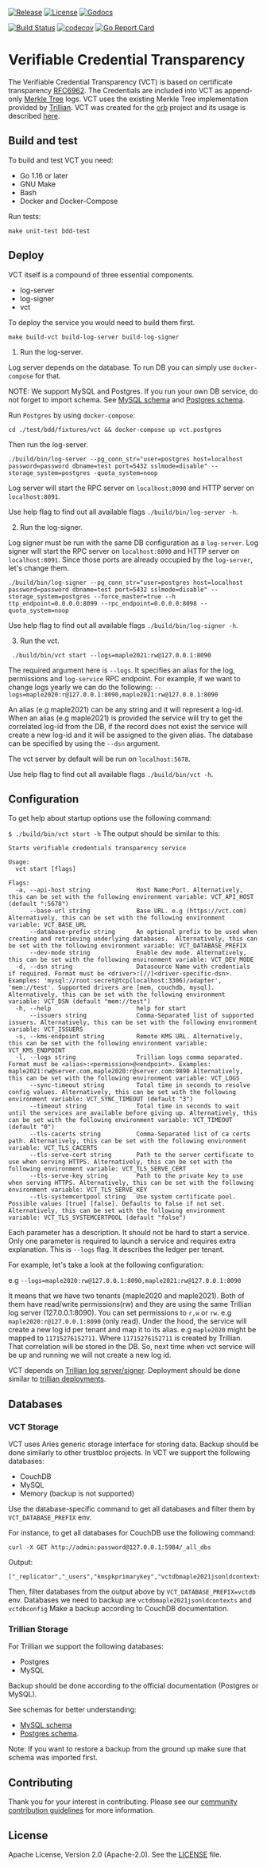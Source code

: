 [![Release](https://img.shields.io/github/release/trustbloc/vct.svg?style=flat-square)](https://github.com/trustbloc/vct/releases/latest)
[![License](https://img.shields.io/badge/License-Apache%202.0-blue.svg)](https://raw.githubusercontent.com/trustbloc/vct/main/LICENSE)
[![Godocs](https://img.shields.io/badge/godoc-reference-blue.svg)](https://godoc.org/github.com/trustbloc/vct)

[![Build Status](https://github.com/trustbloc/vct/workflows/build/badge.svg)](https://github.com/trustbloc/vct/actions)
[![codecov](https://codecov.io/gh/trustbloc/vct/branch/main/graph/badge.svg)](https://codecov.io/gh/trustbloc/vct)
[![Go Report Card](https://goreportcard.com/badge/github.com/trustbloc/vct)](https://goreportcard.com/report/github.com/trustbloc/vct)

# Verifiable Credential Transparency

The Verifiable Credential Transparency (VCT) is based on certificate transparency [RFC6962](https://datatracker.ietf.org/doc/html/rfc6962).
The Credentials are included into VCT as append-only [Merkle Tree](https://en.wikipedia.org/wiki/Merkle_tree) logs.
VCT uses the existing Merkle Tree implementation provided by [Trillian](https://github.com/google/trillian).
VCT was created for the [orb](https://github.com/trustbloc/orb#orb-did-method) project and its usage is described [here](https://trustbloc.github.io/did-method-orb/#witness-ledger).

## Build and test

To build and test VCT you need:

* Go 1.16 or later
* GNU Make
* Bash
* Docker and Docker-Compose

Run tests:

```make unit-test bdd-test```

## Deploy

VCT itself is a compound of three essential components.

* log-server
* log-signer
* vct

To deploy the service you would need to build them first.

`make build-vct build-log-server build-log-signer`

1. Run the log-server.

Log server depends on the database. To run DB you can simply use `docker-compose` for that.

NOTE: We support MySQL and Postgres. If you run your own DB service, do not forget to import schema.
See [MySQL schema](https://github.com/trustbloc/vct/blob/main/test/bdd/fixtures/vct/mysql-config/mysql_config.sql)
and [Postgres schema](https://github.com/trustbloc/vct/blob/main/test/bdd/fixtures/vct/postgres-config/postgres_config.sql).

Run `Postgres` by using `docker-compose`:

`cd ./test/bdd/fixtures/vct && docker-compose up vct.postgres`

Then run the log-server.

`./build/bin/log-server --pg_conn_str="user=postgres host=localhost password=password dbname=test port=5432 sslmode=disable" --storage_system=postgres -quota_system=noop`

Log server will start the RPC server on `localhost:8090` and  HTTP server on `localhost:8091`.

Use help flag to find out all available flags `./build/bin/log-server -h`.

2. Run the log-signer.

Log signer must be run with the same DB configuration as a `log-server`.
Log signer will start the RPC server on `localhost:8090` and  HTTP server on `localhost:8091`.
Since those ports are already occupied by the `log-server`, let's change them.

`./build/bin/log-signer --pg_conn_str="user=postgres host=localhost password=password dbname=test port=5432 sslmode=disable" --storage_system=postgres --force_master=true --h
ttp_endpoint=0.0.0.0:8099 --rpc_endpoint=0.0.0.0:8098 --quota_system=noop`

Use help flag to find out all available flags `./build/bin/log-signer -h`.

3.  Run the vct.

` ./build/bin/vct start --logs=maple2021:rw@127.0.0.1:8090`

The required argument here is `--logs`. It specifies an alias for the log, permissions and `log-service` RPC endpoint.
For example, if we want to change logs yearly we can do the following:
`--logs=maple2020:r@127.0.0.1:8090,maple2021:rw@127.0.0.1:8090`

An alias (e.g maple2021) can be any string and it will represent a log-id.
When an alias (e.g maple2021) is provided the service will try to get the correlated log-id from the DB,
if the record does not exist the service will create a new log-id and it will be assigned to the given alias.
The database can be specified by using the `--dsn` argument.

The vct server by default will be run on `localhost:5678`.

Use help flag to find out all available flags `./build/bin/vct -h`.

## Configuration

To get help about startup options use the following command:

```$ ./build/bin/vct start -h```
The output should be similar to this:

```
Starts verifiable credentials transparency service

Usage:
  vct start [flags]

Flags:
  -a, --api-host string             Host Name:Port. Alternatively, this can be set with the following environment variable: VCT_API_HOST (default ":5678")
      --base-url string             Base URL. e.g (https://vct.com) Alternatively, this can be set with the following environment variable: VCT_BASE_URL
      --database-prefix string      An optional prefix to be used when creating and retrieving underlying databases.  Alternatively, this can be set with the following environment variable: VCT_DATABASE_PREFIX
      --dev-mode string             Enable dev mode. Alternatively, this can be set with the following environment variable: VCT_DEV_MODE
  -d, --dsn string                  Datasource Name with credentials if required. Format must be <driver>:[//]<driver-specific-dsn>. Examples: 'mysql://root:secret@tcp(localhost:3306)/adapter', 'mem://test'. Supported drivers are [mem, couchdb, mysql]. Alternatively, this can be set with the following environment variable: VCT_DSN (default "mem://test")
  -h, --help                        help for start
      --issuers string              Comma-Separated list of supported issuers. Alternatively, this can be set with the following environment variable: VCT_ISSUERS
  -s, --kms-endpoint string         Remote KMS URL. Alternatively, this can be set with the following environment variable: VCT_KMS_ENDPOINT
  -l, --logs string                 Trillian logs comma separated.  Format must be <alias>:<permission>@<endpoint>. Examples: maple2021:rw@server.com,maple2020:r@server.com:9890 Alternatively, this can be set with the following environment variable: VCT_LOGS
      --sync-timeout string         Total time in seconds to resolve config values. Alternatively, this can be set with the following environment variable: VCT_SYNC_TIMEOUT (default "3")
      --timeout string              Total time in seconds to wait until the services are available before giving up. Alternatively, this can be set with the following environment variable: VCT_TIMEOUT (default "0")
      --tls-cacerts string          Comma-Separated list of ca certs path. Alternatively, this can be set with the following environment variable: VCT_TLS_CACERTS
      --tls-serve-cert string       Path to the server certificate to use when serving HTTPS. Alternatively, this can be set with the following environment variable: VCT_TLS_SERVE_CERT
      --tls-serve-key string        Path to the private key to use when serving HTTPS. Alternatively, this can be set with the following environment variable: VCT_TLS_SERVE_KEY
      --tls-systemcertpool string   Use system certificate pool. Possible values [true] [false]. Defaults to false if not set. Alternatively, this can be set with the following environment variable: VCT_TLS_SYSTEMCERTPOOL (default "false")
```

Each parameter has a description. It should not be hard to start a service.
Only one parameter is required to launch a service and requires extra explanation.
This is `--logs` flag. It describes the ledger per tenant.

For example, let's take a look at the following configuration:

e.g  `--logs=maple2020:rw@127.0.0.1:8090,maple2021:rw@127.0.0.1:8090`

It means that we have two tenants (maple2020 and maple2021).
Both of them have read/write permissions(rw) and they are using the same Trillian log server (127.0.0.1:8090).
You can set permissions to `r,w` or `rw`. e.g `maple2020:r@127.0.0.1:8090` (only read).
Under the hood, the service will create a new log id per tenant and map it to its alias.
e.g `maple2020` might be mapped to `11715276152711`.
Where `11715276152711` is created by Trillian.
That correlation will be stored in the DB. So, next time when vct service will be up and running we will not create a new log id.

VCT depends on [Trillian log server/signer](https://github.com/google/trillian).
Deployment should be done similar to [trillian deployments](https://github.com/google/trillian/tree/master/deployment#trillian-supported-deployments).

## Databases

### VCT Storage

VCT uses Aries generic storage interface for storing data.
Backup should be done similarly to other trustbloc projects.
In VCT we support the following databases:
* CouchDB
* MySQL
* Memory (backup is not supported)

Use the database-specific command to get all databases and filter them by `VCT_DATABASE_PREFIX` env.

For instance, to get all databases for CouchDB use the following command:
```
curl -X GET http://admin:password@127.0.0.1:5984/_all_dbs
```
Output:
```
["_replicator","_users","kmspkprimarykey","vctdbmaple2021jsonldcontexts","vctdbconfig"]
```

Then, filter databases from the output above by `VCT_DATABASE_PREFIX=vctdb` env.
Databases we need to backup are `vctdbmaple2021jsonldcontexts` and `vctdbconfig`
Make a backup according to CouchDB documentation.

### Trillian Storage

For Trillian we support the following databases:
* Postgres
* MySQL

Backup should be done according to the official documentation (Postgres or MySQL).

See schemas for better understanding:
* [MySQL schema](https://github.com/trustbloc/vct/blob/main/test/bdd/fixtures/vct/mysql-config/mysql_config.sql)
* [Postgres schema](https://github.com/trustbloc/vct/blob/main/test/bdd/fixtures/vct/postgres-config/postgres_config.sql).

Note: If you want to restore a backup from the ground up make sure that schema was imported first.

## Contributing

Thank you for your interest in contributing. Please see our [community contribution guidelines](https://github.com/trustbloc/community/blob/master/CONTRIBUTING.md) for more information.

## License

Apache License, Version 2.0 (Apache-2.0). See the [LICENSE](LICENSE) file.
